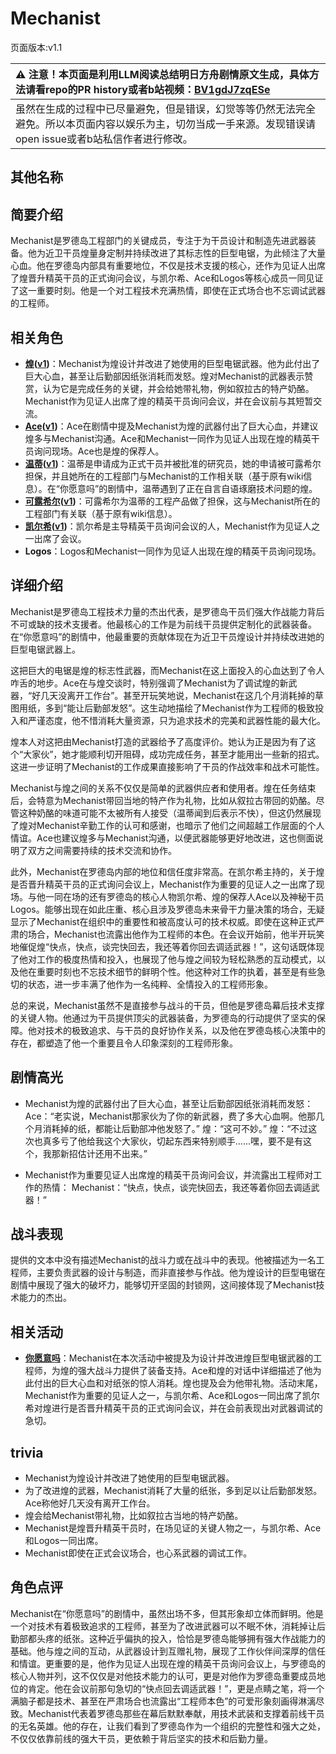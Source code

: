 # Mechanist
页面版本:v1.1
 

| :warning: 注意！本页面是利用LLM阅读总结明日方舟剧情原文生成，具体方法请看repo的PR history或者b站视频：[BV1gdJ7zqESe](https://www.bilibili.com/video/BV1gdJ7zqESe/)         |
|:----------------------------|
| 虽然在生成的过程中已尽量避免，但是错误，幻觉等等仍然无法完全避免。所以本页面内容以娱乐为主，切勿当成一手来源。发现错误请open issue或者b站私信作者进行修改。|



## 其他名称

## 简要介绍
Mechanist是罗德岛工程部门的关键成员，专注于为干员设计和制造先进武器装备。他为近卫干员煌量身定制并持续改进了其标志性的巨型电锯，为此倾注了大量心血。他在罗德岛内部具有重要地位，不仅是技术支援的核心，还作为见证人出席了煌晋升精英干员的正式询问会议，与凯尔希、Ace和Logos等核心成员一同见证了这一重要时刻。他是一个对工程技术充满热情，即使在正式场合也不忘调试武器的工程师。
## 相关角色
-   **[煌](../char_v3/char_017_huang.md)([v1](char_017_huang.md))**：Mechanist为煌设计并改进了她使用的巨型电锯武器。他为此付出了巨大心血，甚至让后勤部因纸张消耗而发怒。煌对Mechanist的武器表示赞赏，认为它是完成任务的关键，并会给她带礼物，例如叙拉古的特产奶酪。Mechanist作为见证人出席了煌的精英干员询问会议，并在会议前与其短暂交流。
-   **[Ace](../char_v3/extended_char_Ace.md)([v1](extended_char_Ace.md))**：Ace在剧情中提及Mechanist为煌的武器付出了巨大心血，并建议煌多与Mechanist沟通。Ace和Mechanist一同作为见证人出现在煌的精英干员询问现场。Ace也是煌的保荐人。
-   **[温蒂](../char_v3/char_400_weedy.md)([v1](char_400_weedy.md))**：温蒂是申请成为正式干员并被批准的研究员，她的申请被可露希尔担保，并且她所在的工程部门与Mechanist的工作相关联（基于原有wiki信息）。在“你愿意吗”的剧情中，温蒂遇到了正在自言自语琢磨技术问题的煌。
-   **[可露希尔](../char_v3/extended_char_ke_lu_xi_er.md)([v1](extended_char_ke_lu_xi_er.md))**：可露希尔为温蒂的工程产品做了担保，这与Mechanist所在的工程部门有关联（基于原有wiki信息）。
-   **[凯尔希](../char_v3/char_003_kalts.md)([v1](char_003_kalts.md))**：凯尔希是主导精英干员询问会议的人，Mechanist作为见证人之一出席了会议。
-   **Logos**：Logos和Mechanist一同作为见证人出现在煌的精英干员询问现场。
## 详细介绍
Mechanist是罗德岛工程技术力量的杰出代表，是罗德岛干员们强大作战能力背后不可或缺的技术支援者。他最核心的工作是为前线干员提供定制化的武器装备。在“你愿意吗”的剧情中，他最重要的贡献体现在为近卫干员煌设计并持续改进她的巨型电锯武器上。

这把巨大的电锯是煌的标志性武器，而Mechanist在这上面投入的心血达到了令人咋舌的地步。Ace在与煌交谈时，特别强调了Mechanist为了调试煌的新武器，“好几天没离开工作台”。甚至开玩笑地说，Mechanist在这几个月消耗掉的草图用纸，多到“能让后勤部发怒”。这生动地描绘了Mechanist作为工程师的极致投入和严谨态度，他不惜消耗大量资源，只为追求技术的完美和武器性能的最大化。

煌本人对这把由Mechanist打造的武器给予了高度评价。她认为正是因为有了这个“大家伙”，她才能顺利切开阻碍，成功完成任务，甚至才能用出一些新的招式。这进一步证明了Mechanist的工作成果直接影响了干员的作战效率和战术可能性。

Mechanist与煌之间的关系不仅仅是简单的武器供应者和使用者。煌在任务结束后，会特意为Mechanist带回当地的特产作为礼物，比如从叙拉古带回的奶酪。尽管这种奶酪的味道可能不太被所有人接受（温蒂闻到后表示不快），但这仍然展现了煌对Mechanist辛勤工作的认可和感谢，也暗示了他们之间超越工作层面的个人情谊。Ace也建议煌多与Mechanist沟通，以便武器能够更好地改进，这也侧面说明了双方之间需要持续的技术交流和协作。

此外，Mechanist在罗德岛内部的地位和信任度非常高。在凯尔希主持的，关于煌是否晋升精英干员的正式询问会议上，Mechanist作为重要的见证人之一出席了现场。与他一同在场的还有罗德岛的核心人物凯尔希、煌的保荐人Ace以及神秘干员Logos。能够出现在如此庄重、核心且涉及罗德岛未来骨干力量决策的场合，无疑显示了Mechanist在组织中的重要性和被高度认可的技术权威。即使在这种正式严肃的场合，Mechanist也流露出他作为工程师的本色。在会议开始前，他半开玩笑地催促煌“快点，快点，谈完快回去，我还等着你回去调适武器！”，这句话既体现了他对工作的极度热情和投入，也展现了他与煌之间较为轻松熟悉的互动模式，以及他在重要时刻也不忘技术细节的鲜明个性。他这种对工作的执着，甚至是有些急切的状态，进一步丰满了他作为一名纯粹、全情投入的工程师形象。

总的来说，Mechanist虽然不是直接参与战斗的干员，但他是罗德岛幕后技术支撑的关键人物。他通过为干员提供顶尖的武器装备，为罗德岛的行动提供了坚实的保障。他对技术的极致追求、与干员的良好协作关系，以及他在罗德岛核心决策中的存在，都塑造了他一个重要且令人印象深刻的工程师形象。
## 剧情高光
*   Mechanist为煌的武器付出了巨大心血，甚至让后勤部因纸张消耗而发怒：
    Ace：“老实说，Mechanist那家伙为了你的新武器，费了多大心血啊。他那几个月消耗掉的纸，都能让后勤部冲他发怒了。”
    煌：“这可不妙。”
    煌：“不过这次也真多亏了他给我这个大家伙，切起东西来特别顺手......嘿，要不是有这个，我那新招估计还用不出来。”

*   Mechanist作为重要见证人出席煌的精英干员询问会议，并流露出工程师对工作的热情：
    Mechanist：“快点，快点，谈完快回去，我还等着你回去调适武器！”
## 战斗表现
提供的文本中没有描述Mechanist的战斗力或在战斗中的表现。他被描述为一名工程师，主要负责武器的设计与制造，而非直接参与作战。他为煌设计的巨型电锯在剧情中展现了强大的破坏力，能够切开坚固的封锁网，这间接体现了Mechanist技术能力的杰出。
## 相关活动
-   **[你愿意吗](../stories/story_huang_set_1.md)**：Mechanist在本次活动中被提及为设计并改进煌巨型电锯武器的工程师，为煌的强大战斗力提供了装备支持。Ace和煌的对话中详细描述了他为此付出的巨大心血和对纸张的惊人消耗。煌也提及会为他带礼物。活动末尾，Mechanist作为重要的见证人之一，与凯尔希、Ace和Logos一同出席了凯尔希对煌进行是否晋升精英干员的正式询问会议，并在会前表现出对武器调试的急切。
## trivia
*   Mechanist为煌设计并改进了她使用的巨型电锯武器。
*   为了改进煌的武器，Mechanist消耗了大量的纸张，多到足以让后勤部发怒。Ace称他好几天没有离开工作台。
*   煌会给Mechanist带礼物，比如叙拉古当地的特产奶酪。
*   Mechanist是煌晋升精英干员时，在场见证的关键人物之一，与凯尔希、Ace和Logos一同出席。
*   Mechanist即使在正式会议场合，也心系武器的调试工作。
## 角色点评
Mechanist在“你愿意吗”的剧情中，虽然出场不多，但其形象却立体而鲜明。他是一个对技术有着极致追求的工程师，甚至为了改进武器可以不眠不休，消耗掉让后勤部都头疼的纸张。这种近乎偏执的投入，恰恰是罗德岛能够拥有强大作战能力的基础。他与煌之间的互动，从武器设计到互赠礼物，展现了工作伙伴间深厚的信任和情谊。更重要的是，他作为见证人出现在煌的精英干员询问会议上，与罗德岛的核心人物并列，这不仅仅是对他技术能力的认可，更是对他作为罗德岛重要成员地位的肯定。他在会议前那句急切的“快点回去调适武器！”，更是点睛之笔，将一个满脑子都是技术、甚至在严肃场合也流露出“工程师本色”的可爱形象刻画得淋漓尽致。Mechanist代表着罗德岛那些在幕后默默奉献，用技术武装和支撑着前线干员的无名英雄。他的存在，让我们看到了罗德岛作为一个组织的完整性和强大之处，不仅仅依靠前线的强大干员，更依赖于背后坚实的技术和后勤力量。